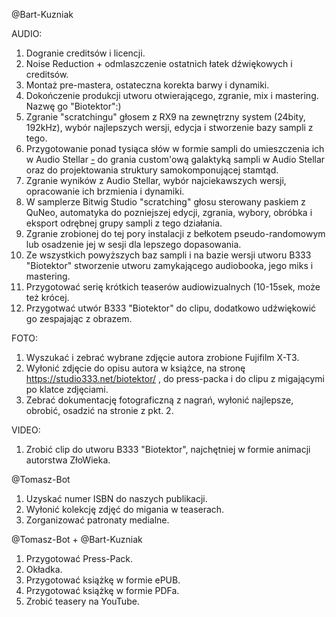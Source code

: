 @Bart-Kuzniak

AUDIO:
1. Dogranie creditsów i licencji.
2. Noise Reduction + odmlaszczenie ostatnich łatek dźwiękowych i creditsów.
3. Montaż pre-mastera, ostateczna korekta barwy i dynamiki.
4. Dokończenie produkcji utworu otwierającego, zgranie, mix i mastering. Nazwę go "Biotektor":)
5. Zgranie "scratchingu" głosem z RX9 na zewnętrzny system (24bity, 192kHz), wybór najlepszych wersji, edycja i stworzenie bazy sampli z tego.
6. Przygotowanie ponad tysiąca słów w formie sampli do umieszczenia ich w Audio Stellar [-](https://audiostellar.xyz/) do grania custom'ową galaktyką sampli w Audio Stellar oraz do projektowania struktury samokomponującej stamtąd.
7. Zgranie wyników z Audio Stellar, wybór najciekawszych wersji, opracowanie ich brzmienia i dynamiki.
8. W samplerze Bitwig Studio "scratching" głosu sterowany paskiem z QuNeo, automatyka do pozniejszej edycji, zgrania, wybory, obróbka i eksport odrębnej grupy sampli z tego działania.
9. Zgranie zrobionej do tej pory instalacji z bełkotem pseudo-randomowym lub osadzenie jej w sesji dla lepszego dopasowania. 
10. Ze wszystkich powyższych baz sampli i na bazie wersji utworu B333 "Biotektor" stworzenie utworu zamykającego audiobooka, jego miks i mastering.
11. Przygotować serię krótkich teaserów audiowizualnych (10-15sek, może też krócej.
12. Przygotwać utwór B333 "Biotektor" do clipu, dodatkowo udźwiękowić go zespajając z obrazem.

FOTO:
1. Wyszukać i zebrać wybrane zdjęcie autora zrobione Fujifilm X-T3.
2. Wyłonić zdjęcie do opisu autora w książce, na stronę https://studio333.net/biotektor/ , do press-packa i do clipu z migającymi po klatce zdjęciami.
3. Zebrać dokumentację fotograficzną z nagrań, wyłonić najlepsze, obrobić, osadzić na stronie z pkt. 2.

VIDEO:
1. Zrobić clip do utworu B333 "Biotektor", najchętniej w formie animacji autorstwa ZłoWieka.


@Tomasz-Bot
1. Uzyskać numer ISBN do naszych publikacji.
2. Wyłonić kolekcję zdjęć do migania w teaserach.
3. Zorganizować patronaty medialne.


@Tomasz-Bot + @Bart-Kuzniak
1. Przygotować Press-Pack.
2. Okładka.
3. Przygotować książkę w formie ePUB.
4. Przygotować książkę w formie PDFa.
5. Zrobić teasery na YouTube.
